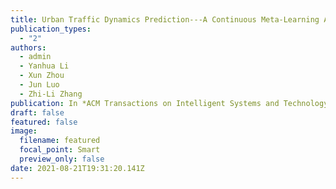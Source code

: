 ```yaml
---
title: Urban Traffic Dynamics Prediction---A Continuous Meta-Learning Approach
publication_types:
  - "2"
authors:
  - admin
  - Yanhua Li
  - Xun Zhou
  - Jun Luo
  - Zhi-Li Zhang
publication: In *ACM Transactions on Intelligent Systems and Technology (TIST)*
draft: false
featured: false
image:
  filename: featured
  focal_point: Smart
  preview_only: false
date: 2021-08-21T19:31:20.141Z
---
```

